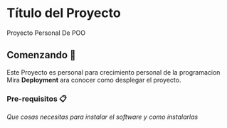 # Título del Proyecto

Proyecto Personal De POO

## Comenzando 🚀

Este Proyecto es personal para crecimiento personal de la programacion
Mira **Deployment** ara conocer como desplegar el proyecto.


### Pre-requisitos 📋

_Que cosas necesitas para instalar el software y como instalarlas_

```



